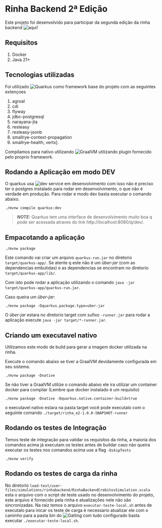 # Rinha Backend 2ª Edição

Este projeto foi desenvolvido para participar da segunda edição da rinha backend ![aqui](https://github.com/zanfranceschi/rinha-de-backend-2024-q1)!

## Requisitos
1. Docker
2. Java 21+

## Tecnologias utilizadas

Foi utilizado ![Quarkus](https://quarkus.io/) como framework base do projeto com as seguintes extençoes

1. agroal
2. cdi
3. flyway
4. jdbc-postgresql
5. narayana-jta
6. resteasy
7. resteasy-jsonb
8. smallrye-context-propagation
9. smallrye-health, vertx].

Compilamos para nativo utilizando ![GraalVM](https://www.graalvm.org/) utilizando plugin fornecido pelo proprio framework.

## Rodando a Aplicação em modo DEV

O quarkus usa ![dev service](https://quarkus.io/guides/dev-services) em desenvolvimento com isso não é preciso ter o postgres instalado para rodar em desenvolvimento, o que não é verdade em produção. Para rodar e modo dev basta executar o comando abaixo.

```shell script
./mvnw compile quarkus:dev
```

> **_NOTE:_**  Quarkus tem uma interface de desenvolvimento muito boa q pode ser acessada atraves do link http://localhost:8080/q/dev/.

## Empacotando a aplicação

```shell script
./mvnw package
```
Este comando vai criar um arquivo  `quarkus-run.jar` no diretorio `target/quarkus-app/`.
Se atente q este não é um _über-jar_ (com as dependencias embutidas) e as dependencias se encontram no diretorio `target/quarkus-app/lib/`.

Com isto pode rodar a aplicação utilizando o comando `java -jar target/quarkus-app/quarkus-run.jar`.

Caso queira um _über-jar_:
```shell script
./mvnw package -Dquarkus.package.type=uber-jar
```

O _über-jar_ estara no diretorio target com sufixo `-runner.jar` para rodar a aplicação execute `java -jar target/*-runner.jar`.

## Criando um executavel nativo

Utilizamos este modo de build para gerar a imagem docker utilizada na rinha. 

Execute o comando abaixo se tiver a GraalVM devidamente configurada em seu sistema.
```shell script
./mvnw package -Dnative
```

Se não tiver a GraalVM utilize o comando abaixo ele ira utilizar um container docker para compilar (Lembre que docker instalado é um requisito)
```shell script
./mvnw package -Dnative -Dquarkus.native.container-build=true
```

o executavel nativo estara na pasta target você pode executalo com o seguinte comando `./target/rinha_e2-1.0.0-SNAPSHOT-runner`

## Rodando os testes de Integração

Temos teste de integração para validar os requisitos da rinha, a maioria dos comandos acima já executam os testes antes de buildar caso não queira executar os testes nos comandos acima use a flag `-DskipTests`

```shell script
./mvnw verify
```

## Rodando os testes de carga da rinha

No diretorio `load-test/user-files/simulations/rinhabackend/RinhaBackendCrebitosSimulation.scala`  esta o arquivo com o script de teste usado no desenvolvimento do projeto, este arquivo é fornecido pela rinha e atualizações nele não são sincronizadas.
Na raiz temos o arquivo `executar-teste-local.sh` antes de executalo para inicar os teste de carga é necessario atualizar ele com o caminho para a pasta bin do ![Gatling](https://gatling.io/docs/gatling/tutorials/installation/) com tudo configurado basta executar `./executar-teste-local.sh`.
